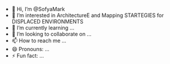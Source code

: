 - 👋 Hi, I’m @SofyaMark
- 👀 I’m interested in ArchitectureE and Mapping STARTEGIES for DISPLACED ENVIRONMENTS
- 🌱 I’m currently learning ...
- 💞️ I’m looking to collaborate on ...
- 📫 How to reach me ...
- 😄 Pronouns: ...
- ⚡ Fun fact: ...

<!---
SofyaMark/SofyaMark is a ✨ special ✨ repository because its `README.md` (this file) appears on your GitHub profile.
You can click the Preview link to take a look at your changes.
--->
